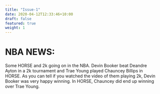 ```yaml
---
title: "Issue-1"
date: 2020-04-12T12:33:46+10:00
draft: false
featured: true
weight: 1
---
```

# NBA NEWS: 

 Some HORSE and 2k going on in the NBA. Devin Booker beat Deandre Ayton in a 2k tournament and Trae Young played Chauncey Billips in HORSE. As you can tell if you watched the video of them playing 2k, Devin Booker was very happy winning. In HORSE, Chauncey did end up winning over Trae Young.



  
